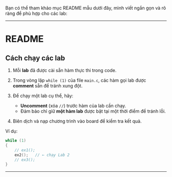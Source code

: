 Bạn có thể tham khảo mục README mẫu dưới đây, mình viết ngắn gọn và rõ ràng để phù hợp cho các lab:

---

# README

## Cách chạy các lab

1. Mỗi **lab** đã được cài sẵn hàm thực thi trong code.
2. Trong vòng lặp `while (1)` của file `main.c`, các hàm gọi lab được **comment** sẵn để tránh xung đột.
3. Để chạy một lab cụ thể, hãy:

   * **Uncomment** (xóa `//`) trước hàm của lab cần chạy.
   * Đảm bảo chỉ giữ **một hàm lab** được bật tại một thời điểm để tránh lỗi.
4. Biên dịch và nạp chương trình vào board để kiểm tra kết quả.

Ví dụ:

```c
while (1)
{
    // ex1();
    ex2();   // ← chạy Lab 2
    // ex3();
}
```

---

